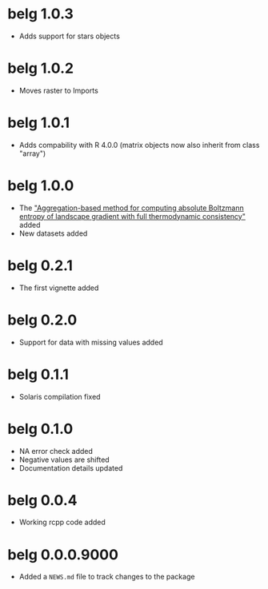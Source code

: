 # belg 1.0.3

* Adds support for stars objects

# belg 1.0.2

* Moves raster to Imports

# belg 1.0.1

* Adds compability with R 4.0.0 (matrix objects now also inherit from class "array")

# belg 1.0.0

* The ["Aggregation-based method for computing absolute Boltzmann entropy of landscape gradient with full thermodynamic consistency"](https://doi.org/10.1007/s10980-019-00854-3) added
* New datasets added

# belg 0.2.1

* The first vignette added

# belg 0.2.0

* Support for data with missing values added

# belg 0.1.1

* Solaris compilation fixed

# belg 0.1.0

* NA error check added
* Negative values are shifted
* Documentation details updated

# belg 0.0.4

* Working rcpp code added

# belg 0.0.0.9000

* Added a `NEWS.md` file to track changes to the package
